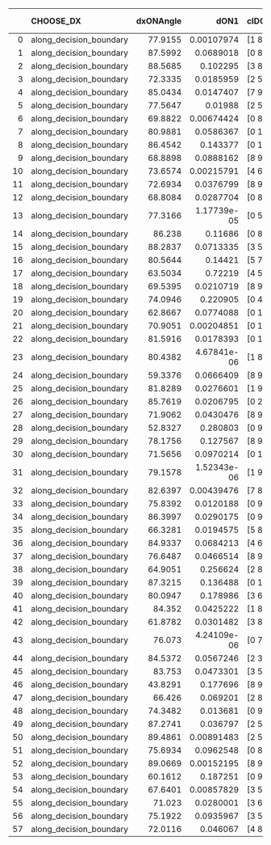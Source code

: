 |    | CHOOSE_DX               |   dxONAngle |        dON1 | cIDON1   |   dON_patch_1 |   nTON |         dON |   dxOFFAngle |       dOFF1 | cIDOFF1   |   dOFF_patch_1 |   nTOFF |        dOFF | SUCCESS   |   nExp |   dual_point_id |   subpoint_time_seconds |   total_execution_time |      logp |        dOFF/dON | Vote dOFF>dON   |
|---:|:------------------------|------------:|------------:|:---------|--------------:|-------:|------------:|-------------:|------------:|:----------|---------------:|--------:|------------:|:----------|-------:|----------------:|------------------------:|-----------------------:|----------:|----------------:|:----------------|
|  0 | along_decision_boundary |     77.9155 | 0.00107974  | [1 8]    |   0.00107974  |      1 | 0.00107974  |      85.6106 | 0.438149    | [1 8]     |    0.438149    |       1 | 0.438149    | True      |      1 |               1 |                1.90352  |                2.3169  |  0        |   405.793       | True            |
|  1 | along_decision_boundary |     87.5992 | 0.0689018   | [0 8]    |   0.0689018   |      1 | 0.0689018   |      82.5796 | 6.9805e-05  | [1 8]     |    6.9805e-05  |       1 | 6.9805e-05  | False     |      2 |               2 |                0.945135 |                3.27117 | -0.5      |     0.00101311  | False           |
|  2 | along_decision_boundary |     88.5685 | 0.102295    | [3 8]    |   0.102295    |      1 | 0.102295    |      85.2743 | 0.240907    | [3 8]     |    0.240907    |       1 | 0.240907    | True      |      3 |               3 |                1.98922  |                5.26439 | -0        |     2.35501     | True            |
|  3 | along_decision_boundary |     72.3335 | 0.0185959   | [2 5]    |   0.0185959   |      1 | 0.0185959   |      77.0034 | 0.0321728   | [2 5]     |    0.0321728   |       1 | 0.0321728   | True      |      4 |               4 |                0.757258 |                6.03003 | -0.166667 |     1.7301      | True            |
|  4 | along_decision_boundary |     85.0434 | 0.0147407   | [7 9]    |   0.0147407   |      1 | 0.0147407   |      85.9056 | 0.0872563   | [7 9]     |    0.0872563   |       1 | 0.0872563   | True      |      5 |               5 |                1.27837  |                7.3163  | -0.5      |     5.91942     | True            |
|  5 | along_decision_boundary |     77.5647 | 0.01988     | [2 5]    |   0.01988     |      1 | 0.01988     |      73.7642 | 0.0551806   | [2 5]     |    0.0551806   |       1 | 0.0551806   | True      |      6 |              11 |                1.24925  |               10.45    | -0.9      |     2.77568     | True            |
|  6 | along_decision_boundary |     69.8822 | 0.00674424  | [0 8]    |   0.00674424  |      1 | 0.00674424  |      79.5899 | 2.07523e-06 | [1 8]     |    2.07523e-06 |       1 | 2.07523e-06 | False     |      7 |              12 |                0.773884 |               11.2299  | -1.33333  |     0.000307704 | False           |
|  7 | along_decision_boundary |     80.9881 | 0.0586367   | [0 1]    |   0.0586367   |      1 | 0.0586367   |      82.3979 | 0.163252    | [0 1]     |    0.163252    |       1 | 0.163252    | True      |      8 |              13 |                1.37752  |               12.6164  | -0.642857 |     2.78413     | True            |
|  8 | along_decision_boundary |     86.4542 | 0.143377    | [0 1]    |   0.143377    |      1 | 0.143377    |      84.2438 | 0.0510549   | [0 1]     |    0.0510549   |       1 | 0.0510549   | False     |      9 |              14 |                1.31555  |               13.9403  | -1        |     0.356089    | False           |
|  9 | along_decision_boundary |     68.8898 | 0.0888162   | [8 9]    |   0.0888162   |      1 | 0.0888162   |      73.8422 | 0.166506    | [8 9]     |    0.166506    |       1 | 0.166506    | True      |     10 |              16 |                0.891501 |               15.9977  | -0.5      |     1.87472     | True            |
| 10 | along_decision_boundary |     73.6574 | 0.00215791  | [4 6]    |   0.00215791  |      1 | 0.00215791  |      67.5674 | 0.0206293   | [4 6]     |    0.0206293   |       1 | 0.0206293   | True      |     11 |              17 |                0.997999 |               17.0047  | -0.8      |     9.55988     | True            |
| 11 | along_decision_boundary |     72.6934 | 0.0376799   | [8 9]    |   0.0376799   |      1 | 0.0376799   |      74.2867 | 0.0495964   | [8 9]     |    0.0495964   |       1 | 0.0495964   | True      |     12 |              18 |                0.923434 |               17.9332  | -1.13636  |     1.31626     | True            |
| 12 | along_decision_boundary |     68.8084 | 0.0287704   | [0 8]    |   0.0287704   |      1 | 0.0287704   |      66.6893 | 1.46336e-06 | [0 8]     |    1.46336e-06 |       1 | 1.46336e-06 | False     |     13 |              19 |                1.17175  |               19.1109  | -1.5      |     5.08633e-05 | False           |
| 13 | along_decision_boundary |     77.3166 | 1.17739e-05 | [0 5]    |   1.17739e-05 |      1 | 1.17739e-05 |      83.8624 | 0.259468    | [1 5]     |    0.259468    |       1 | 0.259468    | True      |     14 |              23 |                1.10114  |               22.192   | -0.961538 | 22037.5         | True            |
| 14 | along_decision_boundary |     86.238  | 0.11686     | [0 8]    |   0.11686     |      1 | 0.11686     |      62.3767 | 0.0157659   | [1 8]     |    0.0157659   |       1 | 0.0157659   | False     |     15 |              24 |                1.4251   |               23.6265  | -1.28571  |     0.134913    | False           |
| 15 | along_decision_boundary |     88.2837 | 0.0713335   | [3 5]    |   0.0713335   |      1 | 0.0713335   |      89.0482 | 0.208143    | [3 5]     |    0.208143    |       1 | 0.208143    | True      |     16 |              25 |                1.57416  |               25.2077  | -0.833333 |     2.91788     | True            |
| 16 | along_decision_boundary |     80.5644 | 0.14421     | [5 7]    |   0.14421     |      1 | 0.14421     |      84.3078 | 0.0802912   | [5 7]     |    0.0802912   |       1 | 0.0802912   | False     |     17 |              26 |                2.01089  |               27.2256  | -1.125    |     0.556764    | False           |
| 17 | along_decision_boundary |     63.5034 | 0.72219     | [4 5]    |   0.72219     |      1 | 0.72219     |      71.2103 | 0.248728    | [4 5]     |    0.248728    |       1 | 0.248728    | False     |     18 |              27 |                1.59021  |               28.8238  | -0.735294 |     0.344408    | False           |
| 18 | along_decision_boundary |     69.5395 | 0.0210719   | [8 9]    |   0.0210719   |      1 | 0.0210719   |      73.7244 | 0.0103855   | [8 9]     |    0.0103855   |       1 | 0.0103855   | False     |     19 |              28 |                0.693451 |               29.5242  | -0.444444 |     0.492861    | False           |
| 19 | along_decision_boundary |     74.0946 | 0.220905    | [0 4]    |   0.220905    |      1 | 0.220905    |      70.3849 | 4.81384e-05 | [1 4]     |    4.81384e-05 |       1 | 4.81384e-05 | False     |     20 |              29 |                0.807705 |               30.3371  | -0.236842 |     0.000217914 | False           |
| 20 | along_decision_boundary |     62.8667 | 0.0774088   | [0 1]    |   0.0774088   |      1 | 0.0774088   |      65.8913 | 0.137664    | [0 1]     |    0.137664    |       1 | 0.137664    | True      |     21 |              30 |                1.33987  |               31.6859  | -0.1      |     1.77841     | True            |
| 21 | along_decision_boundary |     70.9051 | 0.00204851  | [0 1]    |   0.00204851  |      1 | 0.00204851  |      68.0347 | 0.0652064   | [0 1]     |    0.0652064   |       1 | 0.0652064   | True      |     22 |              31 |                0.97433  |               32.6682  | -0.214286 |    31.8312      | True            |
| 22 | along_decision_boundary |     81.5916 | 0.0178393   | [0 1]    |   0.0178393   |      1 | 0.0178393   |      81.0297 | 0.00682387  | [0 1]     |    0.00682387  |       1 | 0.00682387  | False     |     23 |              32 |                0.787274 |               33.4605  | -0.363636 |     0.382518    | False           |
| 23 | along_decision_boundary |     80.4382 | 4.67841e-06 | [1 8]    |   4.67841e-06 |      1 | 4.67841e-06 |      89.6502 | 0.0683062   | [0 8]     |    0.0683062   |       1 | 0.0683062   | True      |     24 |              33 |                0.87828  |               34.3468  | -0.195652 | 14600.3         | True            |
| 24 | along_decision_boundary |     59.3376 | 0.0666409   | [8 9]    |   0.0666409   |      1 | 0.0666409   |      65.5704 | 0.226759    | [8 9]     |    0.226759    |       1 | 0.226759    | True      |     25 |              34 |                1.24072  |               35.5925  | -0.333333 |     3.4027      | True            |
| 25 | along_decision_boundary |     81.8289 | 0.0276601   | [1 9]    |   0.0276601   |      1 | 0.0276601   |      88.3829 | 0.0826974   | [0 9]     |    0.0826974   |       1 | 0.0826974   | True      |     26 |              35 |                0.986967 |               36.5854  | -0.5      |     2.98977     | True            |
| 26 | along_decision_boundary |     85.7619 | 0.0206795   | [0 2]    |   0.0206795   |      1 | 0.0206795   |      75.7353 | 0.189598    | [1 2]     |    0.189598    |       1 | 0.189598    | True      |     27 |              36 |                0.822341 |               37.4158  | -0.692308 |     9.1684      | True            |
| 27 | along_decision_boundary |     71.9062 | 0.0430476   | [8 9]    |   0.0430476   |      1 | 0.0430476   |      75.9933 | 0.0152384   | [8 9]     |    0.0152384   |       1 | 0.0152384   | False     |     28 |              37 |                1.43842  |               38.8622  | -0.907407 |     0.35399     | False           |
| 28 | along_decision_boundary |     52.8327 | 0.280803    | [0 9]    |   0.280803    |      1 | 0.280803    |      88.1925 | 0.0770193   | [1 9]     |    0.0770193   |       1 | 0.0770193   | False     |     29 |              38 |                0.944289 |               39.8155  | -0.642857 |     0.274283    | False           |
| 29 | along_decision_boundary |     78.1756 | 0.127567    | [8 9]    |   0.127567    |      1 | 0.127567    |      81.9582 | 0.0363232   | [8 9]     |    0.0363232   |       1 | 0.0363232   | False     |     30 |              39 |                0.900466 |               40.7209  | -0.431034 |     0.284739    | False           |
| 30 | along_decision_boundary |     71.5656 | 0.0970214   | [0 1]    |   0.0970214   |      1 | 0.0970214   |      79.4171 | 0.0634499   | [0 1]     |    0.0634499   |       1 | 0.0634499   | False     |     31 |              40 |                0.721975 |               41.4499  | -0.266667 |     0.653979    | False           |
| 31 | along_decision_boundary |     79.1578 | 1.52343e-06 | [1 9]    |   1.52343e-06 |      1 | 1.52343e-06 |      88.6555 | 0.152078    | [0 9]     |    0.152078    |       1 | 0.152078    | True      |     32 |              41 |                1.17556  |               42.6336  | -0.145161 | 99826           | True            |
| 32 | along_decision_boundary |     82.6397 | 0.00439476  | [7 8]    |   0.00439476  |      1 | 0.00439476  |      84.4668 | 0.0111823   | [7 8]     |    0.0111823   |       1 | 0.0111823   | True      |     33 |              42 |                0.740443 |               43.38    | -0.25     |     2.54446     | True            |
| 33 | along_decision_boundary |     75.8392 | 0.0120188   | [0 9]    |   0.0120188   |      1 | 0.0120188   |      84.1879 | 0.0223211   | [0 9]     |    0.0223211   |       1 | 0.0223211   | True      |     34 |              43 |                0.96957  |               44.3601  | -0.378788 |     1.85718     | True            |
| 34 | along_decision_boundary |     86.3997 | 0.0290175   | [0 9]    |   0.0290175   |      1 | 0.0290175   |      79.9563 | 4.93306e-06 | [0 9]     |    4.93306e-06 |       1 | 4.93306e-06 | False     |     35 |              44 |                1.12467  |               45.4938  | -0.529412 |     0.000170003 | False           |
| 35 | along_decision_boundary |     66.3281 | 0.0194575   | [5 8]    |   0.0194575   |      1 | 0.0194575   |      70.4242 | 0.0294631   | [5 8]     |    0.0294631   |       1 | 0.0294631   | True      |     36 |              45 |                0.7372   |               46.2389  | -0.357143 |     1.51423     | True            |
| 36 | along_decision_boundary |     84.9337 | 0.0684213   | [4 6]    |   0.0684213   |      1 | 0.0684213   |      87.9724 | 0.0855248   | [4 6]     |    0.0855248   |       1 | 0.0855248   | True      |     37 |              47 |                1.04527  |               48.9476  | -0.5      |     1.24997     | True            |
| 37 | along_decision_boundary |     76.6487 | 0.0466514   | [8 9]    |   0.0466514   |      1 | 0.0466514   |      79.4682 | 0.00811354  | [8 9]     |    0.00811354  |       1 | 0.00811354  | False     |     38 |              49 |                1.07167  |               51.7386  | -0.662162 |     0.173918    | False           |
| 38 | along_decision_boundary |     64.9051 | 0.256624    | [2 8]    |   0.256624    |      1 | 0.256624    |      66.1957 | 0.185135    | [2 8]     |    0.185135    |       1 | 0.185135    | False     |     39 |              52 |                1.74853  |               53.5541  | -0.473684 |     0.721423    | False           |
| 39 | along_decision_boundary |     87.3215 | 0.136488    | [0 1]    |   0.136488    |      1 | 0.136488    |      85.9392 | 0.144137    | [0 1]     |    0.144137    |       1 | 0.144137    | True      |     40 |              53 |                1.19355  |               54.7537  | -0.320513 |     1.05605     | True            |
| 40 | along_decision_boundary |     80.0947 | 0.178986    | [3 6]    |   0.178986    |      1 | 0.178986    |      80.1854 | 0.11013     | [3 6]     |    0.11013     |       1 | 0.11013     | False     |     41 |              55 |                0.783126 |               56.5053  | -0.45     |     0.615301    | False           |
| 41 | along_decision_boundary |     84.352  | 0.0425222   | [1 8]    |   0.0425222   |      1 | 0.0425222   |      79.3605 | 0.0895947   | [0 8]     |    0.0895947   |       1 | 0.0895947   | True      |     42 |              56 |                1.12806  |               57.6403  | -0.304878 |     2.10701     | True            |
| 42 | along_decision_boundary |     61.8782 | 0.0301482   | [3 8]    |   0.0301482   |      1 | 0.0301482   |      67.6503 | 0.0579575   | [3 8]     |    0.0579575   |       1 | 0.0579575   | True      |     43 |              57 |                0.917228 |               58.5626  | -0.428571 |     1.92242     | True            |
| 43 | along_decision_boundary |     76.073  | 4.24109e-06 | [0 7]    |   4.24109e-06 |      1 | 4.24109e-06 |      83.4434 | 0.0215021   | [1 7]     |    0.0215021   |       1 | 0.0215021   | True      |     44 |              58 |                0.682072 |               59.2517  | -0.569767 |  5069.94        | True            |
| 44 | along_decision_boundary |     84.5372 | 0.0567246   | [2 3]    |   0.0567246   |      1 | 0.0567246   |      77.6134 | 0.351921    | [2 3]     |    0.351921    |       1 | 0.351921    | True      |     45 |              59 |                1.31594  |               60.5727  | -0.727273 |     6.20403     | True            |
| 45 | along_decision_boundary |     83.753  | 0.0473301   | [3 5]    |   0.0473301   |      1 | 0.0473301   |      88.6183 | 0.0132083   | [3 5]     |    0.0132083   |       1 | 0.0132083   | False     |     46 |              60 |                0.68011  |               61.2578  | -0.9      |     0.279068    | False           |
| 46 | along_decision_boundary |     43.8291 | 0.177696    | [8 9]    |   0.177696    |      1 | 0.177696    |      53.1011 | 0.0437987   | [8 9]     |    0.0437987   |       1 | 0.0437987   | False     |     47 |              61 |                0.974916 |               62.2387  | -0.695652 |     0.246481    | False           |
| 47 | along_decision_boundary |     66.426  | 0.069201    | [2 8]    |   0.069201    |      1 | 0.069201    |      66.0871 | 0.0285949   | [2 8]     |    0.0285949   |       1 | 0.0285949   | False     |     48 |              62 |                1.06825  |               63.3164  | -0.521277 |     0.413214    | False           |
| 48 | along_decision_boundary |     74.3482 | 0.013681    | [0 9]    |   0.013681    |      1 | 0.013681    |      71.6733 | 5.29731e-06 | [0 9]     |    5.29731e-06 |       1 | 5.29731e-06 | False     |     49 |              63 |                0.746342 |               64.0728  | -0.375    |     0.000387201 | False           |
| 49 | along_decision_boundary |     87.2741 | 0.036797    | [2 5]    |   0.036797    |      1 | 0.036797    |      87.6873 | 0.193155    | [2 5]     |    0.193155    |       1 | 0.193155    | True      |     50 |              64 |                0.9164   |               64.9983  | -0.255102 |     5.2492      | True            |
| 50 | along_decision_boundary |     89.4861 | 0.00891483  | [2 5]    |   0.00891483  |      1 | 0.00891483  |      83.7707 | 0.276659    | [2 5]     |    0.276659    |       1 | 0.276659    | True      |     51 |              65 |                1.69045  |               66.6968  | -0.36     |    31.0336      | True            |
| 51 | along_decision_boundary |     75.6934 | 0.0962548   | [0 8]    |   0.0962548   |      1 | 0.0962548   |      66.1744 | 0.000112687 | [1 8]     |    0.000112687 |       1 | 0.000112687 | False     |     52 |              66 |                1.13781  |               67.8402  | -0.480392 |     0.00117071  | False           |
| 52 | along_decision_boundary |     89.0669 | 0.00152195  | [8 9]    |   0.00152195  |      1 | 0.00152195  |      87.408  | 0.28109     | [8 9]     |    0.28109     |       1 | 0.28109     | True      |     53 |              67 |                1.5633   |               69.4084  | -0.346154 |   184.69        | True            |
| 53 | along_decision_boundary |     60.1612 | 0.187251    | [0 9]    |   0.187251    |      1 | 0.187251    |      82.3921 | 0.104356    | [1 9]     |    0.104356    |       1 | 0.104356    | False     |     54 |              68 |                1.35238  |               70.7658  | -0.462264 |     0.557306    | False           |
| 54 | along_decision_boundary |     67.6401 | 0.00857829  | [3 5]    |   0.00857829  |      1 | 0.00857829  |      83.6885 | 0.0965938   | [3 5]     |    0.0965938   |       1 | 0.0965938   | True      |     55 |              69 |                0.779855 |               71.5556  | -0.333333 |    11.2603      | True            |
| 55 | along_decision_boundary |     71.023  | 0.0280001   | [3 6]    |   0.0280001   |      1 | 0.0280001   |      75.5357 | 0.203066    | [3 6]     |    0.203066    |       1 | 0.203066    | True      |     56 |              70 |                0.790908 |               72.3546  | -0.445455 |     7.25232     | True            |
| 56 | along_decision_boundary |     75.1922 | 0.0935967   | [3 5]    |   0.0935967   |      1 | 0.0935967   |      87.4679 | 0.0767535   | [3 5]     |    0.0767535   |       1 | 0.0767535   | False     |     57 |              71 |                0.89311  |               73.2553  | -0.571429 |     0.820045    | False           |
| 57 | along_decision_boundary |     72.0116 | 0.046067    | [4 8]    |   0.046067    |      1 | 0.046067    |      74.0692 | 0.10046     | [4 8]     |    0.10046     |       1 | 0.10046     | True      |     58 |              72 |                1.15939  |               74.4217  | -0.429825 |     2.18074     | True            |